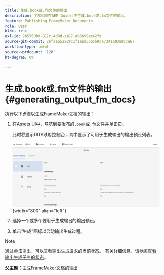 ```yaml
---
title: 生成.book或.fm文件的输出
description: 了解如何在AEM Guides中生成.book或.fm文件的输出。
feature: Publishing FrameMaker Documents
role: User
hide: true
exl-id: 9b5760bd-817c-4d8d-ab37-ab8699ac62fa
source-git-commit: 26fa1e52920c1f1abd5655b9ca7341600a9bca67
workflow-type: tm+mt
source-wordcount: '128'
ht-degree: 0%

---
```


# 生成.book或.fm文件的输出 {#generating_output_fm_docs}

执行以下步骤以生成FrameMaker文档的输出：

1. 在Assets UI中，导航到要发布的`.book`或`.fm`文件并单击它。

   此时将显示DITA映射控制台，其中显示了可用于生成输出的输出预设列表。

   ![](images/publish-fm-doc.png){width="800" align="left"}

1. 选择一个或多个要用于生成输出的输出预设。

1. 单击“生成”图标以启动输出生成过程。


>[!NOTE]
>
> 通过单击输出，可以查看输出生成请求的当前状态。 有关详细信息，请参阅[查看输出生成任务的状态](fm-output-view-status.md)。

**父主题：**&#x200B;[&#x200B;生成FrameMaker文档的输出](fm-output-generatation.md)
